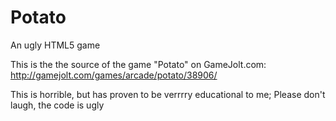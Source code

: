 Potato
======

An ugly HTML5 game

This is the the source of the game "Potato" on GameJolt.com: http://gamejolt.com/games/arcade/potato/38906/

This is horrible, but has proven to be verrrry educational to me; Please don't laugh, the code is ugly
